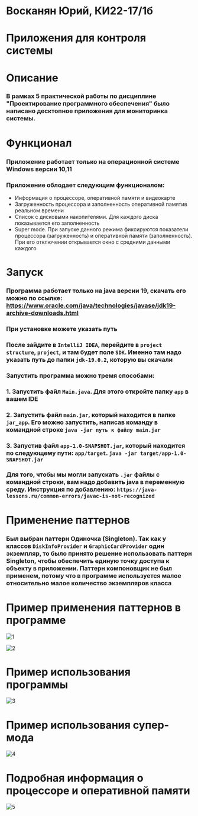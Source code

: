 # Восканян Юрий, КИ22-17/1б
# Приложения для контроля системы
# Описание
### В рамках 5 практической работы по дисциплине "Проектирование программного обеспечения" было написано десктопное приложения для мониторинка системы.
# Функционал
### Приложение работает только на операционной системе Windows версии 10,11
### Приложение облодает следующим функционалом: 
- Информация о процессоре, оперативной памяти и видеокарте
- Загруженность  процессора и заполненность оперативной памятив реальном времени
- Список с дисковыми накопителями. Для каждого диска показывается его заполненность
- Super mode. При запуске данного режима фиксируются показатели процессора (загруженность) и оперативной памяти (заполненность). При его отключении открывается окно с средними данными каждого 
# Запуск
### Программа работает только на java версии 19, скачать его можно по ссылке: https://www.oracle.com/java/technologies/javase/jdk19-archive-downloads.html
### При установке можете указать путь
### После зайдите в `IntelliJ IDEA`, перейдите в `project structure`, `project`, и там будет поле `SDK`. Именно там надо указать путь до папки `jdk-19.0.2`, которую вы скачали
### Запустить программа можно тремя способами:
### 1. Запустить файл `Main.java`. Для этого откройте папку `app` в вашем IDE
### 2. Запустить файл  `main.jar`, который находится в папке `jar_app`. Его можно запустить, написав команду в командной строке `java -jar путь к файлу main.jar`
### 3. Запустив файл `app-1.0-SNAPSHOT.jar`, который находится по следующему пути: `app/target`. `java -jar target/app-1.0-SNAPSHOT.jar` 
### Для того, чтобы мы могли запускать `.jar` файлы с командной строки, вам надо добавить java в переменную среду. Инструкция по добавлению: `https://java-lessons.ru/common-errors/javac-is-not-recognized`

# Применение паттернов
### Был выбран паттерн Одиночка (Singleton). Так как у классов `DiskInfoProvider` и `GraphicCardProvider` один экземпляр, то было принято решение использовать паттерн Singleton, чтобы обеспечить единую точку доступа к объекту в приложении. Паттерн компоновщик не был применем, потому что в программе используется малое относительно малое количество экземпляров класса
# Пример применения паттернов в программе
![1](UML-1.png)

![2](UML-2.png)
# Пример использования программы
![3](example_1.png)

# Пример использования супер-мода
![4](example_2.png)

# Подробная информация о процессоре и оперативной памяти
![5](example_3.png)